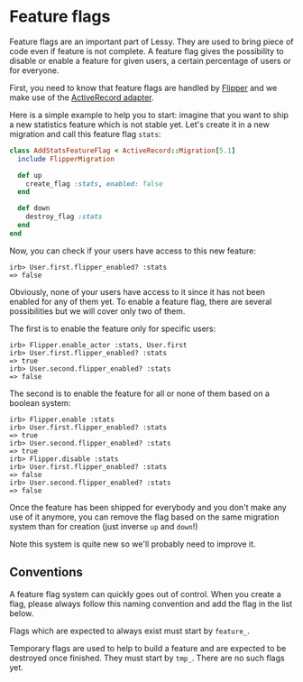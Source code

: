 # Feature flags

Feature flags are an important part of Lessy. They are used to bring piece of
code even if feature is not complete. A feature flag gives the possibility to
disable or enable a feature for given users, a certain percentage of users or
for everyone.

First, you need to know that feature flags are handled by [Flipper](https://github.com/jnunemaker/flipper)
and we make use of the [ActiveRecord adapter](https://github.com/jnunemaker/flipper/tree/master/docs/active_record).

Here is a simple example to help you to start: imagine that you want to ship a
new statistics feature which is not stable yet. Let's create it in a new
migration and call this feature flag `stats`:

```rb
class AddStatsFeatureFlag < ActiveRecord::Migration[5.1]
  include FlipperMigration

  def up
    create_flag :stats, enabled: false
  end

  def down
    destroy_flag :stats
  end
end
```

Now, you can check if your users have access to this new feature:

```console
irb> User.first.flipper_enabled? :stats
=> false
```

Obviously, none of your users have access to it since it has not been enabled
for any of them yet. To enable a feature flag, there are several possibilities
but we will cover only two of them.

The first is to enable the feature only for specific users:

```console
irb> Flipper.enable_actor :stats, User.first
irb> User.first.flipper_enabled? :stats
=> true
irb> User.second.flipper_enabled? :stats
=> false
```

The second is to enable the feature for all or none of them based on a boolean
system:

```console
irb> Flipper.enable :stats
irb> User.first.flipper_enabled? :stats
=> true
irb> User.second.flipper_enabled? :stats
=> true
irb> Flipper.disable :stats
irb> User.first.flipper_enabled? :stats
=> false
irb> User.second.flipper_enabled? :stats
=> false
```

Once the feature has been shipped for everybody and you don't make any use of
it anymore, you can remove the flag based on the same migration system than for
creation (just inverse `up` and `down`!)

Note this system is quite new so we'll probably need to improve it.

## Conventions

A feature flag system can quickly goes out of control. When you create a flag,
please always follow this naming convention and add the flag in the list below.

Flags which are expected to always exist must start by `feature_`.

Temporary flags are used to help to build a feature and are expected to be
destroyed once finished. They must start by `tmp_`. There are no such flags
yet.
